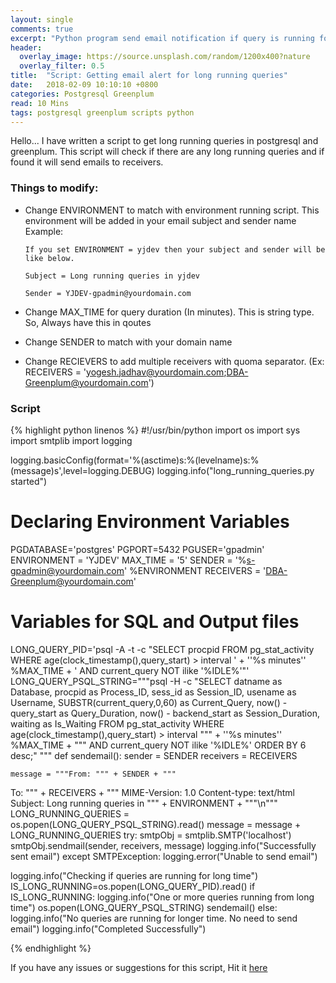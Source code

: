 ```yaml
---
layout: single
comments: true
excerpt: "Python program send email notification if query is running for longer time."
header:
  overlay_image: https://source.unsplash.com/random/1200x400?nature
  overlay_filter: 0.5
title:  "Script: Getting email alert for long running queries"
date:   2018-02-09 10:10:10 +0800
categories: Postgresql Greenplum
read: 10 Mins
tags: postgresql greenplum scripts python
---
```


Hello... I have written a script to get long running queries in postgresql and greenplum. This script will check if there are any long running queries and if found it will send emails to receivers.

### Things to modify:

  - Change ENVIRONMENT to match with environment running script. This environment will be added in your email subject and sender name
      Example:

        If you set ENVIRONMENT = yjdev then your subject and sender will be like below.

        Subject = Long running queries in yjdev

        Sender = YJDEV-gpadmin@yourdomain.com
  - Change MAX_TIME for query duration (In minutes). This is string type. So, Always have this in qoutes
  - Change SENDER to match with your domain name
  - Change RECIEVERS to add multiple receivers with quoma separator. (Ex: RECEIVERS = 'yogesh.jadhav@yourdomain.com;DBA-Greenplum@yourdomain.com')

### Script

{% highlight python linenos %}
#!/usr/bin/python
import os
import sys
import smtplib
import logging

logging.basicConfig(format='%(asctime)s:%(levelname)s:%(message)s',level=logging.DEBUG)
logging.info("long_running_queries.py started")

# Declaring Environment Variables

PGDATABASE='postgres'
PGPORT=5432
PGUSER='gpadmin'
ENVIRONMENT = 'YJDEV'
MAX_TIME = '5'
SENDER = '%s-gpadmin@yourdomain.com' %ENVIRONMENT
RECEIVERS = 'DBA-Greenplum@yourdomain.com'

# Variables for SQL and Output files
LONG_QUERY_PID='psql -A -t -c "SELECT procpid FROM pg_stat_activity WHERE age(clock_timestamp(),query_start) > interval ' + '\'%s minutes\'' %MAX_TIME + ' AND current_query NOT ilike \'%IDLE%\'"'
LONG_QUERY_PSQL_STRING="""psql -H -c \"SELECT
                                        datname as Database,
                                        procpid as Process_ID,
                                        sess_id as Session_ID,
                                        usename as Username,
                                        SUBSTR(current_query,0,60) as Current_Query,
                                        now() - query_start as Query_Duration,
                                        now() - backend_start as Session_Duration,
                                        waiting as Is_Waiting FROM pg_stat_activity
                                     WHERE
                                        age(clock_timestamp(),query_start) > interval """ + '\'%s minutes\'' %MAX_TIME + """ AND
                                        current_query NOT ilike \'%IDLE%\'
                                     ORDER BY 6 desc;\" """
def sendemail():
    sender = SENDER
    receivers = RECEIVERS

    message = """From: """ + SENDER + """
To: """ + RECEIVERS + """
MIME-Version: 1.0
Content-type: text/html
Subject: Long running queries in """ + ENVIRONMENT + """\n"""
    LONG_RUNNING_QUERIES = os.popen(LONG_QUERY_PSQL_STRING).read()
    message = message + LONG_RUNNING_QUERIES
    try:
        smtpObj = smtplib.SMTP('localhost')
        smtpObj.sendmail(sender, receivers, message)
        logging.info("Successfully sent email")
    except SMTPException:
        logging.error("Unable to send email")

logging.info("Checking if queries are running for long time")
IS_LONG_RUNNING=os.popen(LONG_QUERY_PID).read()
if IS_LONG_RUNNING:
        logging.info("One or more queries running from long time")
        os.popen(LONG_QUERY_PSQL_STRING)
        sendemail()
else:
        logging.info("No queries are running for longer time. No need to send email")
logging.info("Completed Successfully")

{% endhighlight %}

If you have any issues or suggestions for this script, Hit it [here](https://github.com/pgyogesh/greenplum_dba/issues/new?title=Issue%20long%20running%20queries%20script:)
